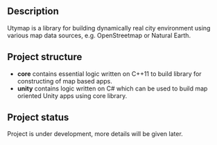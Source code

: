 <h2> Description </h2>
<p>Utymap is a library for building dynamically real city environment using various map data sources, e.g. OpenStreetmap or Natural Earth.</p>

<h2> Project structure </h2>

<ul>
    <li><b>core</b> contains essential logic written on C++11 to build library for constructing of map based apps. </li>
    <li><b>unity</b> contains logic written on C# which can be used to build map oriented Unity apps using core library. </li>
</ul>

<h2> Project status </h2>
<p> Project is under development, more details will be given later. </p>